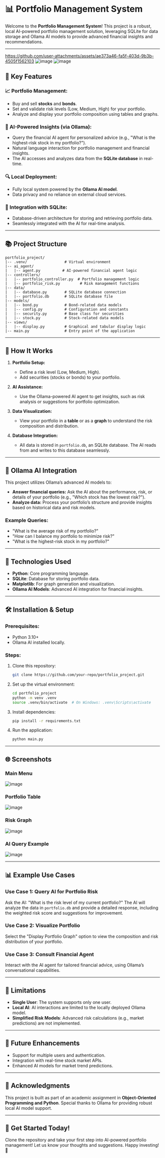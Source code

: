 # 📊 Portfolio Management System

Welcome to the **Portfolio Management System**! This project is a robust, local AI-powered portfolio management solution, leveraging SQLite for data storage and Ollama AI models to provide advanced financial insights and recommendations.

---

https://github.com/user-attachments/assets/ae373a46-fa5f-403d-9b3b-4505f1562103
![image](https://github.com/user-attachments/assets/504e9eb4-8695-441c-aaad-657e45e36d77)
![image](https://github.com/user-attachments/assets/d88b28a8-5aaa-4b9e-9ac4-e0f665e7d053)



## 🔧 Key Features

### 📈 Portfolio Management:
- Buy and sell **stocks** and **bonds**.
- Set and validate risk levels (Low, Medium, High) for your portfolio.
- Analyze and display your portfolio composition using tables and graphs.

### 🤖 AI-Powered Insights (via Ollama):
- Query the financial AI agent for personalized advice (e.g., "What is the highest-risk stock in my portfolio?").
- Natural language interaction for portfolio management and financial insights.
- The AI accesses and analyzes data from the **SQLite database** in real-time.

### 🔍 Local Deployment:
- Fully local system powered by the **Ollama AI model**.
- Data privacy and no reliance on external cloud services.

### 🔗 Integration with SQLite:
- Database-driven architecture for storing and retrieving portfolio data.
- Seamlessly integrated with the AI for real-time analysis.

---

## 📚 Project Structure

```
portfolio_project/
|-- .venv/                 # Virtual environment
|-- ai_agent/
|   |-- agent.py          # AI-powered financial agent logic
|-- controllers/
|   |-- portfolio_controller.py  # Portfolio management logic
|   |-- portfolio_risk.py         # Risk management functions
|-- data/
|   |-- database.py        # SQLite database connection
|   |-- portfolio.db       # SQLite database file
|-- models/
|   |-- bond.py            # Bond-related data models
|   |-- config.py          # Configuration and constants
|   |-- security.py        # Base class for securities
|   |-- stock.py           # Stock-related data models
|-- views/
|   |-- display.py         # Graphical and tabular display logic
|-- main.py                # Entry point of the application
```

---

## 🚀 How It Works

1. **Portfolio Setup:**
   - Define a risk level (Low, Medium, High).
   - Add securities (stocks or bonds) to your portfolio.

2. **AI Assistance:**
   - Use the Ollama-powered AI agent to get insights, such as risk analysis or suggestions for portfolio optimization.

3. **Data Visualization:**
   - View your portfolio in a **table** or as a **graph** to understand the risk composition and distribution.

4. **Database Integration:**
   - All data is stored in `portfolio.db`, an SQLite database. The AI reads from and writes to this database seamlessly.

---

## 🔄 Ollama AI Integration

This project utilizes Ollama’s advanced AI models to:
- **Answer financial queries:** Ask the AI about the performance, risk, or details of your portfolio (e.g., "Which stock has the lowest risk?").
- **Analyze data:** Process your portfolio’s structure and provide insights based on historical data and risk models.

### Example Queries:
- "What is the average risk of my portfolio?"
- "How can I balance my portfolio to minimize risk?"
- "What is the highest-risk stock in my portfolio?"

---

## 🔢 Technologies Used

- **Python**: Core programming language.
- **SQLite**: Database for storing portfolio data.
- **Matplotlib**: For graph generation and visualization.
- **Ollama AI Models**: Advanced AI integration for financial insights.

---

## 🛠️ Installation & Setup

### Prerequisites:
- Python 3.10+
- Ollama AI installed locally.

### Steps:
1. Clone this repository:
   ```bash
   git clone https://github.com/your-repo/portfolio_project.git
   ```

2. Set up the virtual environment:
   ```bash
   cd portfolio_project
   python -m venv .venv
   source .venv/bin/activate  # On Windows: .venv\Scripts\activate
   ```

3. Install dependencies:
   ```bash
   pip install -r requirements.txt
   ```

4. Run the application:
   ```bash
   python main.py
   ```

---

## 🌐 Screenshots

### Main Menu
![image](https://github.com/user-attachments/assets/c32b1ce1-45c0-45f5-950b-534b9528e010)


### Portfolio Table
![image](https://github.com/user-attachments/assets/d75027bd-ac8b-45bc-9d28-fdd28bbaece3)


### Risk Graph
![image](https://github.com/user-attachments/assets/dc0fa80a-f8e0-416a-a86a-1b12839443d3)


### AI Query Example
![image](https://github.com/user-attachments/assets/8b70f0ba-3bdb-4ca0-b63c-efaaaa855663)


---

## 📊 Example Use Cases

### Use Case 1: Query AI for Portfolio Risk
Ask the AI: "What is the risk level of my current portfolio?" The AI will analyze the data in `portfolio.db` and provide a detailed response, including the weighted risk score and suggestions for improvement.

### Use Case 2: Visualize Portfolio
Select the "Display Portfolio Graph" option to view the composition and risk distribution of your portfolio.

### Use Case 3: Consult Financial Agent
Interact with the AI agent for tailored financial advice, using Ollama’s conversational capabilities.

---

## 🚧 Limitations
- **Single User**: The system supports only one user.
- **Local AI**: AI interactions are limited to the locally deployed Ollama model.
- **Simplified Risk Models**: Advanced risk calculations (e.g., market predictions) are not implemented.

---

## 📢 Future Enhancements
- Support for multiple users and authentication.
- Integration with real-time stock market APIs.
- Enhanced AI models for market trend predictions.

---

## 🙏 Acknowledgments
This project is built as part of an academic assignment in **Object-Oriented Programming and Python**. Special thanks to Ollama for providing robust local AI model support.

---

## 🚀 Get Started Today!
Clone the repository and take your first step into AI-powered portfolio management! Let us know your thoughts and suggestions. Happy investing! 🚀

